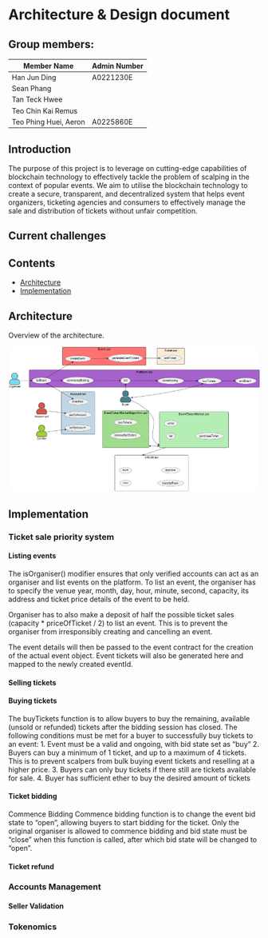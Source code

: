 # Architecture & Design document

## Group members:

| Member Name | Admin Number |
| ---|---|
| Han Jun Ding | A0221230E |
| Sean Phang | |
| Tan Teck Hwee | |
| Teo Chin Kai Remus| |
| Teo Phing Huei, Aeron | A0225860E |

## Introduction
The purpose of this project is to leverage on cutting-edge capabilities of blockchain technology to effectively tackle the problem of scalping in the context of popular events. We aim to utilise the blockchain technology to create a secure, transparent, and decentralized system that helps event organizers, ticketing agencies and consumers to effectively manage the sale and distribution of tickets without unfair competition.

## Current challenges

## Contents
* [Architecture](#architecture)
* [Implementation](#implementation) 

## Architecture

Overview of the architecture.

![ArchitectureDiagram](diagrams/diagram_images/ArchitectureDiagram.png)

## Implementation

### Ticket sale priority system

#### Listing events
The isOrganiser() modifier ensures that only verified accounts can act as an organiser and list events on the platform. To list an event, the organiser has to specify the venue year, month, day, hour, minute, second, capacity, its address and ticket price details of the event to be held. 

Organiser has to also make a deposit of half the possible ticket sales (capacity * priceOfTicket / 2) to list an event. This is to prevent the organiser from irresponsibly creating and cancelling an event. 

The event details will then be passed to the event contract for the creation of the actual event object. Event tickets will also be generated here and mapped to the newly created eventId.

#### Selling tickets

#### Buying tickets
The buyTickets function is to allow buyers to buy the remaining, available (unsold or refunded) tickets after the bidding session has closed. The following conditions must be met for a buyer to successfully buy tickets to an event:
    1. Event must be a valid and ongoing, with bid state set as “buy”
    2. Buyers can buy a minimum of 1 ticket, and up to a maximum of 4 tickets. This is to prevent scalpers from bulk buying event tickets and reselling at a higher price.
    3. Buyers can only buy tickets if there still are tickets available for sale.
    4. Buyer has sufficient ether to buy the desired amount of tickets


#### Ticket bidding
Commence Bidding
Commence bidding function is to change the event bid state to “open”, allowing buyers to start bidding for the ticket. Only the original organiser is allowed to commence bidding and bid state must be “close” when this function is called, after which bid state will be changed to “open”.

#### Ticket refund

### Accounts Management

#### Seller Validation

### Tokenomics